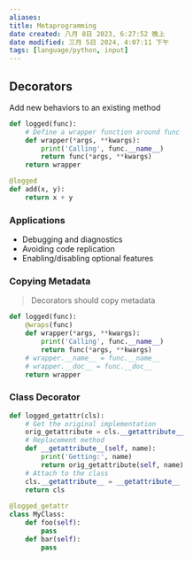 ```yaml
---
aliases: 
title: Metaprogramming
date created: 八月 8日 2023, 6:27:52 晚上
date modified: 三月 5日 2024, 4:07:11 下午
tags: [language/python, input]
---
```

  

## Decorators
Add new behaviors to an existing method

```python
def logged(func):
	# Define a wrapper function around func
	def wrapper(*args, **kwargs):
		print('Calling', func.__name__)
		return func(*args, **kwargs)
	return wrapper
```

```python
@logged
def add(x, y):
	return x + y
```

### Applications
- Debugging and diagnostics
- Avoiding code replication
- Enabling/disabling optional features

### Copying Metadata
>Decorators should copy metadata

```python
def logged(func):
	@wraps(func)
	def wrapper(*args, **kwargs):
		print('Calling', func.__name__)
		return func(*args, **kwargs)
	# wrapper.__name__ = func.__name__
	# wrapper.__doc__ = func.__doc__
	return wrapper
```

### Class Decorator
```python
def logged_getattr(cls):
	# Get the original implementation
	orig_getattribute = cls.__getattribute__
	# Replacement method
	def __getattribute__(self, name):
		print('Getting:', name)
		return orig_getattribute(self, name)
	# Attach to the class
	cls.__getattribute__ = __getattribute__
	return cls
	
@logged_getattr
class MyClass:
	def foo(self):
		pass
	def bar(self):
		pass
```


